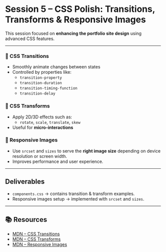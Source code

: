 # Session 5 – CSS Polish: Transitions, Transforms & Responsive Images

This session focused on **enhancing the portfolio site design** using advanced CSS features.

---

### 🔹 CSS Transitions

- Smoothly animate changes between states
- Controlled by properties like:
  - `transition-property`
  - `transition-duration`
  - `transition-timing-function`
  - `transition-delay`

### 🔹 CSS Transforms

- Apply 2D/3D effects such as:
  - `rotate`, `scale`, `translate`, `skew`
- Useful for **micro-interactions**

### 🔹 Responsive Images

- Use `srcset` and `sizes` to serve the **right image size** depending on device resolution or screen width.
- Improves performance and user experience.

---

## Deliverables

- `components.css` → contains transition & transform examples.
- Responsive images setup → implemented with `srcset` and `sizes`.

---

## 📚 Resources

- [MDN – CSS Transitions](https://developer.mozilla.org/en-US/docs/Web/CSS/transition)
- [MDN – CSS Transforms](https://developer.mozilla.org/en-US/docs/Web/CSS/transform)
- [MDN – Responsive Images](https://developer.mozilla.org/en-US/docs/Learn/HTML/Multimedia_and_embedding/Responsive_images)
